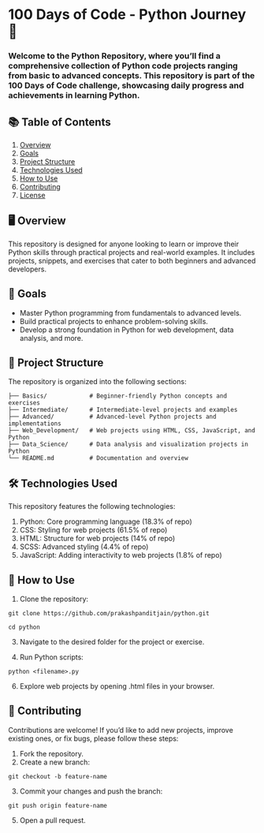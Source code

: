 # 100 Days of Code - Python Journey 🚀

### Welcome to the Python Repository, where you’ll find a comprehensive collection of Python code projects ranging from basic to advanced concepts. This repository is part of the 100 Days of Code challenge, showcasing daily progress and achievements in learning Python.

## 📚 Table of Contents

1. [Overview](#-overview)
2. [Goals](#-goals)
3. [Project Structure](#-project-structure)
4. [Technologies Used](#-technologies-used)
5. [How to Use](#-how-to-use)
6. [Contributing](#-contributing)
7. [License](#-license)


## 🖥️ Overview

This repository is designed for anyone looking to learn or improve their Python skills through practical projects and real-world examples. It includes projects, snippets, and exercises that cater to both beginners and advanced developers.

## 🎯 Goals

- Master Python programming from fundamentals to advanced levels.
- Build practical projects to enhance problem-solving skills.
- Develop a strong foundation in Python for web development, data analysis, and more.

## 📂 Project Structure

The repository is organized into the following sections:

``` python/
├── Basics/            # Beginner-friendly Python concepts and exercises
├── Intermediate/      # Intermediate-level projects and examples
├── Advanced/          # Advanced-level Python projects and implementations
├── Web_Development/   # Web projects using HTML, CSS, JavaScript, and Python
├── Data_Science/      # Data analysis and visualization projects in Python
└── README.md          # Documentation and overview
```

## 🛠️ Technologies Used

This repository features the following technologies:

1. Python: Core programming language (18.3% of repo)
2. CSS: Styling for web projects (61.5% of repo)
3. HTML: Structure for web projects (14% of repo)
4. SCSS: Advanced styling (4.4% of repo)
5. JavaScript: Adding interactivity to web projects (1.8% of repo)

## 🚀 How to Use

1. Clone the repository:
```
git clone https://github.com/prakashpanditjain/python.git
```
```
cd python
```

3. Navigate to the desired folder for the project or exercise.

4. Run Python scripts:
```
python <filename>.py
```


6. Explore web projects by opening .html files in your browser.

## 🤝 Contributing

Contributions are welcome! If you’d like to add new projects, improve existing ones, or fix bugs, please follow these steps:

1. Fork the repository.
2. Create a new branch:
  
``` 
git checkout -b feature-name
```

3. Commit your changes and push the branch:
```
git push origin feature-name
```

5. Open a pull request.
